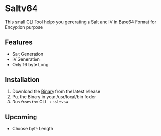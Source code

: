 # Saltv64

This small CLI Tool helps you generating a Salt and IV in Base64 Format for Encyption purpose

## Features
- Salt Generation
- IV Generation
- Only 16 byte Long

## Installation
1. Download the [Binary](Binary) from the latest release
2. Put the Binary in your /usr/local/bin folder
3. Run from the CLI -> `saltv64`

## Upcoming
* Choose byte Length



[Binary]: [https://github.com/J4yyy/saltv64/releases/download/0.1.0/saltv64
